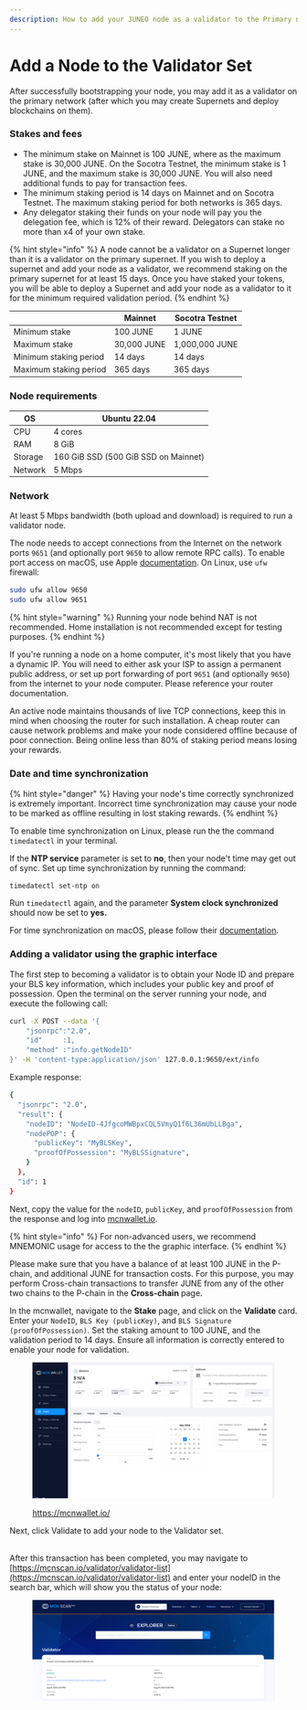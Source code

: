 ```yaml
---
description: How to add your JUNEO node as a validator to the Primary network.
---
```


# Add a Node to the Validator Set

After successfully bootstrapping your node, you may add it as a validator on the primary network (after which you may create Supernets and deploy blockchains on them).

### Stakes and fees

* The minimum stake on Mainnet is 100 JUNE, where as the maximum stake is 30,000 JUNE. On the Socotra Testnet, the minimum stake is 1 JUNE, and the maximum stake is 30,000 JUNE. You will also need additional funds to pay for transaction fees.
* The minimum staking period is 14 days on Mainnet and on Socotra Testnet. The maximum staking period for both networks is 365 days.
* Any delegator staking their funds on your node will pay you the delegation fee, which is 12% of their reward. Delegators can stake no more than x4 of your own stake.

{% hint style="info" %}
A node cannot be a validator on a Supernet longer than it is a validator on the primary supernet. If you wish to deploy a supernet and add your node as a validator, we recommend staking on the primary supernet for at least 15 days. Once you have staked your tokens, you will be able to deploy a Supernet and add your node as a validator to it for the minimum required validation period.
{% endhint %}

|                        | Mainnet     | Socotra Testnet |
| ---------------------- | ----------- | --------------- |
| Minimum stake          | 100 JUNE    | 1 JUNE          |
| Maximum stake          | 30,000 JUNE |  1,000,000 JUNE |
| Minimum staking period | 14 days     | 14 days         |
| Maximum staking period | 365 days    | 365 days        |

### Node requirements

| OS      | Ubuntu 22.04                         |
| ------- | ------------------------------------ |
| CPU     | 4 cores                              |
| RAM     | 8 GiB                                |
| Storage | 160 GiB SSD (500 GiB SSD on Mainnet) |
| Network | 5 Mbps                               |

### Network

At least 5 Mbps bandwidth (both upload and download) is required to run a validator node.

The node needs to accept connections from the Internet on the network ports `9651` (and optionally port `9650` to allow remote RPC calls). To enable port access on macOS, use Apple [documentation](https://support.apple.com/guide/mac-help/change-firewall-settings-on-mac-mh11783/mac). On Linux, use `ufw` firewall:

```bash
sudo ufw allow 9650
sudo ufw allow 9651 
```

{% hint style="warning" %}
Running your node behind NAT is not recommended. Home installation is not recommended except for testing purposes.
{% endhint %}

If you're running a node on a home computer, it's most likely that you have a dynamic IP. You will need to either ask your ISP to assign a permanent public address, or set up port forwarding of port `9651` (and optionally `9650`) from the internet to your node computer. Please reference your router documentation.

An active node maintains thousands of live TCP connections, keep this in mind when choosing the router for such installation. A cheap router can cause network problems and make your node considered offline because of poor connection. Being online less than 80% of staking period means losing your rewards.

### Date and time synchronization

{% hint style="danger" %}
Having your node's time correctly synchronized is extremely important. Incorrect time synchronization may cause your node to be marked as offline resulting in lost staking rewards.
{% endhint %}

To enable time synchronization on Linux, please run the the command `timedatectl` in your terminal.&#x20;

If the **NTP service** parameter is set to **no**, then your node't time may get out of sync. Set up time synchronization by running the command:

```bash
timedatectl set-ntp on
```

Run `timedatectl` again, and the parameter **System clock synchronized** should now be set to **yes.**

For time synchronization on macOS, please follow their [documentation](https://support.apple.com/guide/mac-help/set-the-date-and-time-automatically-mchlp2996/mac).



### Adding a validator using the graphic interface

The first step to becoming a validator is to obtain your Node ID and prepare your BLS key information, which includes your public key and proof of possession. Open the terminal on the server running your node, and execute the following call:

```bash
curl -X POST --data '{
    "jsonrpc":"2.0",
    "id"     :1,
    "method" :"info.getNodeID"
}' -H 'content-type:application/json' 127.0.0.1:9650/ext/info
```

Example response:

```bash
{
  "jsonrpc": "2.0",
  "result": {
    "nodeID": "NodeID-4JfgcoMWBpxCQL5VmyQ1f6L36mUbLLBga",
    "nodePOP": {
      "publicKey": "MyBLSKey",
      "proofOfPossession": "MyBLSSignature",
    }
  },
  "id": 1
}
```

Next, copy the value for the `nodeID`, `publicKey`, and `proofOfPossession` from the response and log into [mcnwallet.io](https://www.mcnwallet.io/).

{% hint style="info" %}
For non-advanced users, we recommend MNEMONIC usage for access to the the graphic interface.
{% endhint %}

Please make sure that you have a balance of at least 100 JUNE in the P-chain, and additional JUNE for transaction costs. For this purpose, you may perform Cross-chain transactions to transfer JUNE from any of the other two chains to the P-chain in the **Cross-chain** page.

In the mcnwallet, navigate to the **Stake** page, and click on the **Validate** card. Enter your `NodeID`, `BLS Key (publicKey)`, and `BLS Signature (proofOfPossession)`. Set the staking amount to 100 JUNE, and the validation period to 14 days. Ensure all information is correctly entered to enable your node for validation.

<figure><img src="../.gitbook/assets/image (22).png" alt=""><figcaption><p><a href="https://mcnwallet.io/">https://mcnwallet.io/</a></p></figcaption></figure>

Next, click Validate to add your node to the Validator set.&#x20;

\
After this transaction has been completed, you may navigate to [https://mcnscan.io/validator/validator-list](https://mcnscan.io/validator/validator-list) and enter your nodeID in the search bar, which will show you the status of your node:

<figure><img src="../.gitbook/assets/image (5).png" alt=""><figcaption></figcaption></figure>
